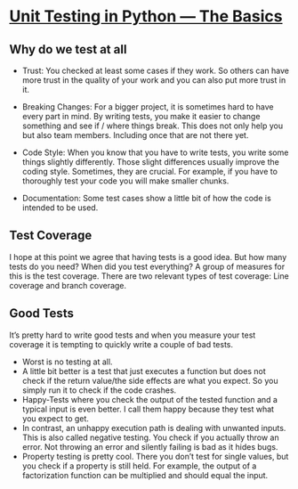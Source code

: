 # [Unit Testing in Python — The Basics](https://medium.com/swlh/unit-testing-in-python-basics-21a9a57418a0)

## Why do we test at all

- Trust: You checked at least some cases if they work. So others can have more
trust in the quality of your work and you can also put more trust in it.

- Breaking Changes: For a bigger project, it is sometimes hard to have every
part in mind. By writing tests, you make it easier to change something and see
if / where things break. This does not only help you but also team members.
Including once that are not there yet.

- Code Style: When you know that you have to write tests, you write some things
slightly differently. Those slight differences usually improve the coding
style. Sometimes, they are crucial. For example, if you have to thoroughly test
your code you will make smaller chunks.

- Documentation: Some test cases show a little bit of how the code is intended
to be used.

## Test Coverage

I hope at this point we agree that having tests is a good idea. But how many
tests do you need? When did you test everything?
A group of measures for this is the test coverage. There are two relevant types
of test coverage: Line coverage and branch coverage.

## Good Tests

It’s pretty hard to write good tests and when you measure your test coverage
it is tempting to quickly write a couple of bad tests.

- Worst is no testing at all.
- A little bit better is a test that just executes a function but does not
check if the return value/the side effects are what you expect. So you simply
run it to check if the code crashes.
- Happy-Tests where you check the output of the tested function and a typical
input is even better. I call them happy because they test what you expect to
get.
- In contrast, an unhappy execution path is dealing with unwanted inputs. This
is also called negative testing. You check if you actually throw an error. Not
throwing an error and silently failing is bad as it hides bugs.
- Property testing is pretty cool. There you don’t test for single values, but
you check if a property is still held. For example, the output of a
factorization function can be multiplied and should equal the input.
